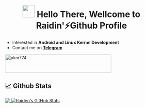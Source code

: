 </p align="center">
<h1 align="center">
  <img src="https://raw.githubusercontent.com/pkm774/pkm774/master/Wave.gif" width="40px">
  Hello There, Wellcome to Raidin'⚡Github Profile
</h1>

- Interested in **Android and Linux Kernel Development**
- Contact me on **[Telegram](https://t.me/pkm774)**

<img src="https://komarev.com/ghpvc/?username=pkm774&style=flat-square" alt="pkm774" width="350" height="60" />

## &#x1f4c8; Github Stats
<a href="https://github.com/pkm774/pkm774">
  <img align="center" src="https://github-readme-stats.vercel.app/api/top-langs/?username=pkm774&theme=radical&hide=makefile" />
</a>
<a href="https://github.com/pkm774/pkm774">
  <img align="center" src="https://github-readme-stats.vercel.app/api?username=pkm774&show_icons=true&line_height=27&count_private=true&theme=radical" alt="Raiden's GitHub Stats" />
</a>
